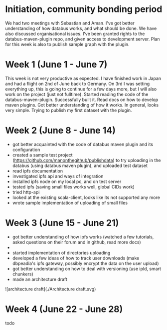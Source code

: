 # Initiation, community bonding period
We had two meetings with Sebastian and Aman. I've got better understanding of how databus works, and what should be done. 
We have also discussed organisational issues. I've been granted rights to the databus-maven-plugin repo, 
and given access to development server. Plan for this week is also to publish sample graph with the plugin.
# Week 1 (June 1 - June 7)
This week is not very productive as expected. I have finished work in Japan and had a flight on 2nd of June back to Germany. On 3rd I was setting everything up, this is going to continue for a few days more, but I will also work on the project (just not fulltime). Started reading the code of the databus-maven-plugin. Successfully built it. Read docs on how to develop maven plugins. Got better understanding of how it works. In general, looks very simple. Trying to publish my first dataset with the plugin. 
# Week 2 (June 8 - June 14)
- got better acquainted with the code of databus maven plugin and its configuration
- created a sample test project (https://github.com/manonthegithub/publishdata) to try uploading in the databus (using databus maven plugin), and uploaded test dataset
- read ipfs documentation
- investigated ipfs api and ways of integration
- installed ipfs node on my local pc, and on test server
- tested ipfs (saving small files works well, global CIDs work)
- tried http-api
- looked at the existing scala-client, looks like its not supported any more
- wrote sample implementation of uploading of small files

# Week 3 (June 15 - June 21)
- got better understanding of how ipfs works (watched a few tutorials, asked questions on their forum and in github, read more docs)
- 
- started implementation of directories uploading
- developed a few ideas of how to track user downloads (make dbpeadia's ipfs gateway, possibly encrypt the data on the user upload)
- got better understanding on how to deal with versioning (use ipld, smart chunkers)
- made an architecture draft

![architecture draft](./Architecture draft.svg)


# Week 4 (June 22 - June 28)
todo
